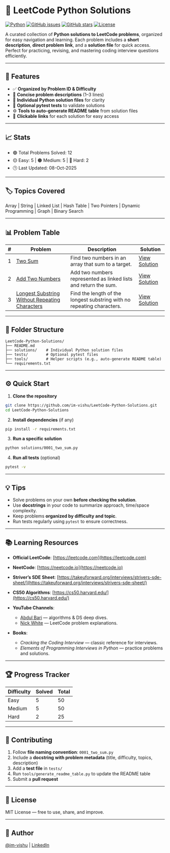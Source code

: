 # 🧠 LeetCode Python Solutions

[![Python](https://img.shields.io/badge/Python-3.10+-blue)]()
[![GitHub issues](https://img.shields.io/github/issues/im-vishu/LeetCode-Python-Solutions)]()
[![GitHub stars](https://img.shields.io/github/stars/im-vishu/LeetCode-Python-Solutions?style=social)]()
[![License](https://img.shields.io/badge/License-MIT-green)]()

A curated collection of **Python solutions to LeetCode problems**, organized for easy navigation and learning.
Each problem includes a **short description**, **direct problem link**, and a **solution file** for quick access.
Perfect for practicing, revising, and mastering coding interview questions efficiently.

---

## 🚀 Features

* ✅ **Organized by Problem ID & Difficulty**
* 📝 **Concise problem descriptions** (1–3 lines)
* 📂 **Individual Python solution files** for clarity
* 🧪 **Optional pytest tests** to validate solutions
* ⚙️ **Tools to auto-generate README table** from solution files
* 🔗 **Clickable links** for each solution for easy access

---

## 📈 Stats

* 🟢 Total Problems Solved: 12
* 🟡 Easy: 5 | 🟠 Medium: 5 | 🔴 Hard: 2
* 🕒 Last Updated: 08-Oct-2025

---

## 🏷️ Topics Covered

Array | String | Linked List | Hash Table | Two Pointers | Dynamic Programming | Graph | Binary Search

---

## 📊 Problem Table

| # | Problem                                                                                                                         | Description                                                            | Solution                                                                            |
| - | ------------------------------------------------------------------------------------------------------------------------------- | ---------------------------------------------------------------------- | ----------------------------------------------------------------------------------- |
| 1 | [Two Sum](https://leetcode.com/problems/two-sum/)                                                                               | Find two numbers in an array that sum to a target.                     | [View Solution](./solutions/0001_two_sum.py)                                        |
| 2 | [Add Two Numbers](https://leetcode.com/problems/add-two-numbers/)                                                               | Add two numbers represented as linked lists and return the sum.        | [View Solution](./solutions/0002_add_two_numbers.py)                                |
| 3 | [Longest Substring Without Repeating Characters](https://leetcode.com/problems/longest-substring-without-repeating-characters/) | Find the length of the longest substring with no repeating characters. | [View Solution](./solutions/0003_longest_substring_without_repeating_characters.py) |

<!-- TABLE_START -->

<!-- TABLE_END -->

---

## 📁 Folder Structure

```
LeetCode-Python-Solutions/
├── README.md
├── solutions/    # Individual Python solution files
├── tests/        # Optional pytest files
├── tools/        # Helper scripts (e.g., auto-generate README table)
└── requirements.txt
```

---

## ⚙️ Quick Start

1. **Clone the repository**

```bash
git clone https://github.com/im-vishu/LeetCode-Python-Solutions.git
cd LeetCode-Python-Solutions
```

2. **Install dependencies** (if any)

```bash
pip install -r requirements.txt
```

3. **Run a specific solution**

```bash
python solutions/0001_two_sum.py
```

4. **Run all tests** (optional)

```bash
pytest -v
```

---

## 💡 Tips

* Solve problems on your own **before checking the solution**.
* Use **docstrings** in your code to summarize approach, time/space complexity.
* Keep problems **organized by difficulty and topic**.
* Run tests regularly using `pytest` to ensure correctness.

---

## 📚 Learning Resources

* **Official LeetCode**: [https://leetcode.com](https://leetcode.com)
* **NeetCode**: [https://neetcode.io](https://neetcode.io)
* **Striver’s SDE Sheet**: [https://takeuforward.org/interviews/strivers-sde-sheet/](https://takeuforward.org/interviews/strivers-sde-sheet/)
* **CS50 Algorithms**: [https://cs50.harvard.edu/](https://cs50.harvard.edu/)
* **YouTube Channels**:

  * [Abdul Bari](https://www.youtube.com/channel/UCZCFT11CWBi3MHNlGf019nw) — algorithms & DS deep dives.
  * [Nick White](https://www.youtube.com/channel/UC1fLEeYICmo3O9cUsqIi7HA) — LeetCode problem explanations.
* **Books**:

  * *Cracking the Coding Interview* — classic reference for interviews.
  * *Elements of Programming Interviews in Python* — practice problems and solutions.

---

## 🏆 Progress Tracker

| Difficulty | Solved | Total |
| ---------- | ------ | ----- |
| Easy       | 5      | 50    |
| Medium     | 5      | 50    |
| Hard       | 2      | 25    |

---

## 📝 Contributing

1. Follow **file naming convention**: `0001_two_sum.py`
2. Include a **docstring with problem metadata** (title, difficulty, topics, description)
3. Add a **test file** in `tests/`
4. Run `tools/generate_readme_table.py` to update the README table
5. Submit a **pull request**

---

## 🪪 License

MIT License — free to use, share, and improve.

---

## 🔗 Author

[@im-vishu](https://github.com/im-vishu) | [LinkedIn](https://www.linkedin.com/in/vishant--chaudhary)
